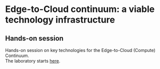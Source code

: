 # Edge-to-Cloud continuum: a viable technology infrastructure

## Hands-on session  

Hands-on session on key technologies for the Edge-to-Cloud (Compute) Continuum.  
The laboratory starts [here](tutorial.md). 

